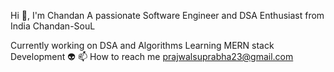Hi 👋, I'm Chandan
A passionate Software Engineer and DSA Enthusiast from India
Chandan-SouL

Currently working on DSA and Algorithms
Learning MERN stack Development
:alien:
📫 How to reach me prajwalsuprabha23@gmail.com



